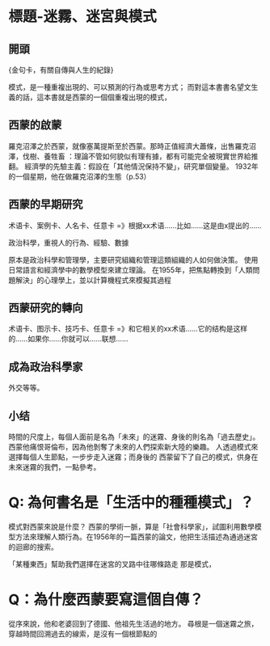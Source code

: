 # 標題-迷霧、迷宮與模式
## 開頭
{金句卡，有關自傳與人生的紀錄}

模式，是一種重複出現的、可以預測的行為或思考方式；
而對這本書書名望文生義的話，這本書就是西蒙的一個個重複出現的模式，

## 西蒙的啟蒙
羅克沼澤之於西蒙，就像塞萬提斯至於西蒙。那時正值經濟大蕭條，出售羅克沼澤，伐樹、養牲畜
：理論不管如何貌似有理有據，都有可能完全被現實世界給推翻。
經濟學的先驗主義：假設在「其他情況保持不變」，研究單個變量。
1932年的一個星期，他在做羅克沼澤的生態（p.53）

## 西蒙的早期研究
术语卡、案例卡、人名卡、任意卡
=》根据xx术语……比如……这是由x提出的……

政治科學，重視人的行為、經驗、數據

原本是政治科學和管理學，主要研究組織和管理這類組織的人如何做決策。
使用日常語言和經濟學中的數學模型來建立理論。
在1955年，把焦點轉換到「人類問題解決」的心理學上，並以計算機程式來模擬其過程


## 西蒙研究的轉向
术语卡、图示卡、技巧卡、任意卡
=》和它相关的xx术语……它的结构是这样的……如果你……你就可以……联想……


## 成為政治科學家
外交等等。


## 小结
時間的尺度上，每個人面前是名為「未來」的迷霧、身後的則名為「過去歷史」。
西蒙他痛恨哥倫布，因為他剝奪了未來的人們探索新大陸的樂趣。
人透過模式來選擇每個人生節點，一步步走入迷霧；而身後的
西蒙留下了自己的模式，供身在未來迷霧的我們，一點參考。



# Q: 為何書名是「生活中的種種模式」？

模式對西蒙來說是什麼？
西蒙的學術一脈，算是「社會科學家」，試圖利用數學模型方法來理解人類行為。在1956年的一篇西蒙的論文，他把生活描述為通過迷宮的迴廊的搜索。

「某種東西」幫助我們選擇在迷宮的叉路中往哪條路走
那是模式，

# Q：為什麼西蒙要寫這個自傳？
從序來說，他和老婆回到了德國、他祖先生活過的地方。
尋根是一個迷霧之旅，穿越時間回溯過去的線索，是沒有一個根節點的